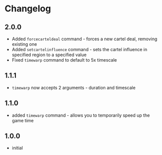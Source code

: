 # Changelog

## 2.0.0
- Added `forcecarteldeal` command - forces a new cartel deal, removing existing one
- Added `setcartelinfluence` command - sets the cartel influence in specified region to a specified value
- Fixed `timewarp` command to default to 5x timescale
## 1.1.1
- `timewarp` now accepts 2 arguments - duration and timescale
## 1.1.0
- added `timewarp` command - allows you to temporarily speed up the game time
## 1.0.0
- initial
